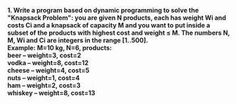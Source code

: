 <b>1. Write a program based on dynamic programming to solve the "Knapsack Problem": you are given N products, each has weight Wi and costs Ci and a knapsack of capacity M and you want to put inside a subset of the products with highest cost and weight ≤ M. The numbers N, M, Wi and Ci are integers in the range [1..500]. </br>Example: M=10 kg, N=6, products:
</br>beer – weight=3, cost=2
</br>vodka – weight=8, cost=12
</br>cheese – weight=4, cost=5
</br>nuts – weight=1, cost=4
</br>ham – weight=2, cost=3
</br>whiskey – weight=8, cost=13</b>
